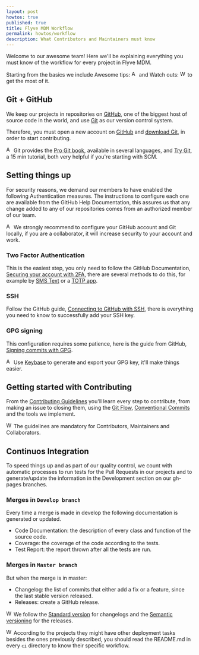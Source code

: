 ```yaml
---
layout: post
howtos: true
published: true
title: Flyve MDM Workflow
permalink: howtos/workflow
description: What Contributors and Maintainers must know
---
```


Welcome to our awesome team! Here we'll be explaining everything you must know of the workflow for every project in Flyve MDM.

Starting from the basics we include Awesome tips: <img src="{{ '/images/picto-information.png' | absolute_url }}" alt="Awesome tips:" height="16px"> and Watch outs: <img src="{{ '/images/picto-warning.png' | absolute_url }}" alt="Watch out:" height="16px"> to get the most of it.

## Git + GitHub

We keep our projects in repositories on [GitHub](https://github.com/), one of the biggest host of source code in the world, and use [Git](https://git-scm.com/) as our version control system.

Therefore, you must open a new account on [GitHub](https://github.com/) and [download Git](https://git-scm.com/downloads), in order to start contributing.

<img src="{{ '/images/picto-information.png' | absolute_url }}" alt="Awesome tips:" height="16px"> Git provides the [Pro Git book](https://git-scm.com/book/en/v2), available in several languages, and [Try Git](https://try.github.io/levels/1/challenges/1), a 15 min tutorial, both very helpful if you're starting with SCM.

## Setting things up

For security reasons, we demand our members to have enabled the following Authentication measures. The instructions to configure each one are available from the GitHub Help Documentation, this assures us that any change added to any of our repositories comes from an authorized member of our team.

<img src="{{ '/images/picto-information.png' | absolute_url }}" alt="Awesome tips:" height="16px"> We strongly recommend to configure your GitHub account and Git locally, if you are a collaborator, it will increase security to your account and work.

### Two Factor Authentication

This is the easiest step, you only need to follow the GitHub Documentation, [Securing your account with 2FA](https://help.github.com/articles/securing-your-account-with-two-factor-authentication-2fa/), there are several methods to do this, for example by [SMS Text](https://help.github.com/articles/configuring-two-factor-authentication-via-text-message/) or a [TOTP app](https://help.github.com/articles/configuring-two-factor-authentication-via-a-totp-mobile-app/).

### SSH

Follow the GitHub guide, [Connecting to GitHub with SSH](https://help.github.com/articles/connecting-to-github-with-ssh/), there is everything you need to know to successfully add your SSH key.

### GPG signing

This configuration requires some patience, here is the guide from GitHub, [Signing commits with GPG](https://help.github.com/articles/signing-commits-with-gpg/).

<img src="{{ '/images/picto-information.png' | absolute_url }}" alt="Awesome tips:" height="16px"> Use [Keybase](https://keybase.io/) to generate and export your GPG key, it'll make things easier.

## Getting started with Contributing

From the <a href="https://github.com/flyve-mdm/glpi-plugin/blob/develop/CONTRIBUTING.md" target="_blank">Contributing Guidelines</a> you'll learn every step to contribute, from making an issue to closing them, using the [Git Flow](http://git-flow.readthedocs.io/en/latest/), [Conventional Commits](http://conventionalcommits.org/) and the tools we implement.

<img src="{{ '/images/picto-warning.png' | absolute_url }}" alt="Watch out:" height="16px"> The guidelines are mandatory for Contributors, Maintainers and Collaborators.

## Continuos Integration

To speed things up and as part of our quality control, we count with automatic processes to run tests for the Pull Requests in our projects and to generate/update the information in the Development section on our gh-pages branches.

### Merges in ```Develop branch```

Every time a merge is made in develop the following documentation is generated or updated.

* Code Documentation: the description of every class and function of the source code.
* Coverage: the coverage of the code according to the tests.
* Test Report: the report thrown after all the tests are run.

### Merges in ```Master branch```

But when the merge is in master:

* Changelog: the list of commits that either add a fix or a feature, since the last stable version released.
* Releases: create a GitHub release.

<img src="{{ '/images/picto-warning.png' | absolute_url }}" alt="Watch out:" height="16px"> We follow the [Standard version](https://github.com/conventional-changelog/standard-version) for changelogs and the [Semantic versioning](https://semver.org/) for the releases.

<img src="{{ '/images/picto-warning.png' | absolute_url }}" alt="Watch out:" height="16px"> According to the projects they might have other deployment tasks besides the ones previously described, you should read the README.md in every ```ci``` directory to know their specific workflow.